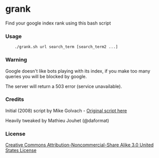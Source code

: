 grank
=====

Find your google index rank using this bash script

### Usage

```shell
	./grank.sh url search_term [search_term2 ...]
```

### Warning

Google doesn't like bots playing with its index, if you make too many queries you will be blocked by google.

The server will return a 503 error (service unavailable).

### Credits 
Initial (2008) script by Mike Golvach - [Original script here](http://linuxshellaccount.blogspot.fr/2008/08/finding-your-google-index-rank-with.html) 

Heavily tweaked by Mathieu Jouhet (@daformat)

### License
[Creative Commons Attribution-Noncommercial-Share Alike 3.0 United States License](http://creativecommons.org/licenses/by-nc-sa/3.0/us/)